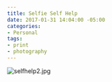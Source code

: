 ```yaml
---
title: Selfie Self Help
date: 2017-01-31 14:04:00 -05:00
categories:
- Personal
tags:
- print
- photography
---
```


![selfhelp2.jpg](/uploads/selfhelp2.jpg)